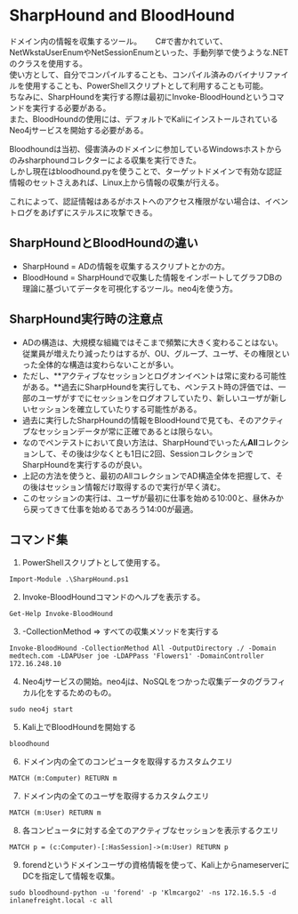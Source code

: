 # SharpHound and BloodHound
ドメイン内の情報を収集するツール。　　
C#で書かれていて、NetWkstaUserEnumやNetSessionEnumといった、手動列挙で使うような.NETのクラスを使用する。  
使い方として、自分でコンパイルすることも、コンパイル済みのバイナリファイルを使用することも、PowerShellスクリプトとして利用することも可能。  
ちなみに、SharpHoundを実行する際は最初にInvoke-BloodHoundというコマンドを実行する必要がある。  
また、BloodHoundの使用には、デフォルトでKaliにインストールされているNeo4jサービスを開始する必要がある。  
  
Bloodhoundは当初、侵害済みのドメインに参加しているWindowsホストからのみsharphoundコレクターによる収集を実行できた。  
しかし現在はbloodhound.pyを使うことで、ターゲットドメインで有効な認証情報のセットさえあれば、Linux上から情報の収集が行える。  
  
これによって、認証情報はあるがホストへのアクセス権限がない場合は、イベントログをあげずにステルスに攻撃できる。

## SharpHoundとBloodHoundの違い
- SharpHound = ADの情報を収集するスクリプトとかの方。
- BloodHound = SharpHoundで収集した情報をインポートしてグラフDBの理論に基づいてデータを可視化するツール。neo4jを使う方。

## SharpHound実行時の注意点
- ADの構造は、大規模な組織ではそこまで頻繁に大きく変わることはない。従業員が増えたり減ったりはするが、OU、グループ、ユーザ、その権限といった全体的な構造は変わらないことが多い。
- ただし、**アクティブなセッションとログオンイベントは常に変わる可能性がある。**過去にSharpHoundを実行しても、ペンテスト時の評価では、一部のユーザがすでにセッションをログオフしていたり、新しいユーザが新しいセッションを確立していたりする可能性がある。
- 過去に実行したSharpHoundの情報をBloodHoundで見ても、そのアクティブなセッションデータが常に正確であるとは限らない。
- なのでペンテストにおいて良い方法は、SharpHoundでいったん**All**コレクションして、その後は少なくとも1日に2回、SessionコレクションでSharpHoundを実行するのが良い。
- 上記の方法を使うと、最初のAllコレクションでAD構造全体を把握して、その後はセッション情報だけ取得するので実行が早く済む。
- このセッションの実行は、ユーザが最初に仕事を始める10:00と、昼休みから戻ってきて仕事を始めるであろう14:00が最適。

## コマンド集
1. PowerShellスクリプトとして使用する。
```
Import-Module .\SharpHound.ps1
```

2. Invoke-BloodHoundコマンドのヘルプを表示する。
```
Get-Help Invoke-BloodHound
```

3. -CollectionMethod => すべての収集メソッドを実行する  
```
Invoke-BloodHound -CollectionMethod All -OutputDirectory ./ -Domain medtech.com -LDAPUser joe -LDAPPass 'Flowers1' -DomainController 172.16.248.10
```

4. Neo4jサービスの開始。neo4jは、NoSQLをつかった収集データのグラフィカル化をするためのもの。
```
sudo neo4j start
```

5. Kali上でBloodHoundを開始する
```
bloodhound
```

6. ドメイン内の全てのコンピュータを取得するカスタムクエリ
```
MATCH (m:Computer) RETURN m
```

7. ドメイン内の全てのユーザを取得するカスタムクエリ
```
MATCH (m:User) RETURN m
```

8. 各コンピュータに対する全てのアクティブなセッションを表示するクエリ
```
MATCH p = (c:Computer)-[:HasSession]->(m:User) RETURN p
```

9. forendというドメインユーザの資格情報を使って、Kali上からnameserverにDCを指定して情報を収集。
```
sudo bloodhound-python -u 'forend' -p 'Klmcargo2' -ns 172.16.5.5 -d inlanefreight.local -c all
```